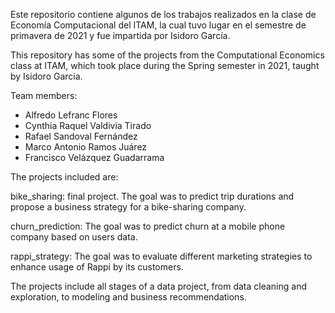 Este repositorio contiene algunos de los trabajos realizados en la clase de Economía Computacional del ITAM, la cual tuvo lugar en el semestre de primavera de 2021 y fue impartida por Isidoro García.

This repository has some of the projects from the Computational Economics class at ITAM, which took place during the Spring semester in 2021, taught by Isidoro Garcia.

Team members:

 - Alfredo Lefranc Flores
 - Cynthia Raquel Valdivia Tirado
 - Rafael Sandoval Fernández 
 - Marco Antonio Ramos Juárez
 - Francisco Velázquez Guadarrama
 
 The projects included are:
 
 bike_sharing: final project. The goal was to predict trip durations and propose a business strategy for a bike-sharing company.
 
 churn_prediction: The goal was to predict churn at a mobile phone company based on users data.
 
 rappi_strategy: The goal was to evaluate different marketing strategies to enhance usage of Rappi by its customers.
 
 The projects include all stages of a data project, from data cleaning and exploration, to modeling and business recommendations.
